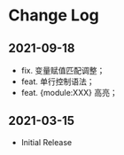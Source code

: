 # Change Log

## 2021-09-18

- fix. 变量赋值匹配调整；
- feat. 单行控制语法；
- feat. {module:XXX} 高亮；

## 2021-03-15

- Initial Release
